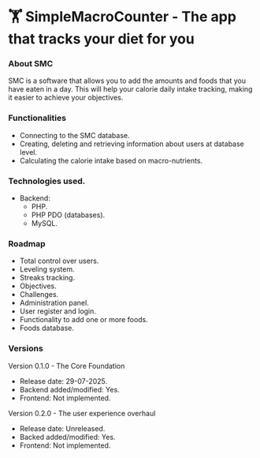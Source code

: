 # 🏋️ SimpleMacroCounter - The app that tracks your diet for you

### About SMC
SMC is a software that allows you to add the amounts and foods that you have eaten in a day. This will help your calorie daily intake tracking, making it easier to achieve your objectives.

### Functionalities
- Connecting to the SMC database.
- Creating, deleting and retrieving information about users at database level.
- Calculating the calorie intake based on macro-nutrients.

### Technologies used.
- Backend:
    - PHP.
    - PHP PDO (databases).
    - MySQL.

### Roadmap
- Total control over users.
- Leveling system.
- Streaks tracking.
- Objectives.
- Challenges.
- Administration panel.
- User register and login.
- Functionality to add one or more foods.
- Foods database.

### Versions
Version 0.1.0 - The Core Foundation
- Release date: 29-07-2025.
- Backend added/modified: Yes.
- Frontend: Not implemented.

Version 0.2.0 - The user experience overhaul
- Release date: Unreleased.
- Backed added/modified: Yes.
- Frontend: Not implemented.
